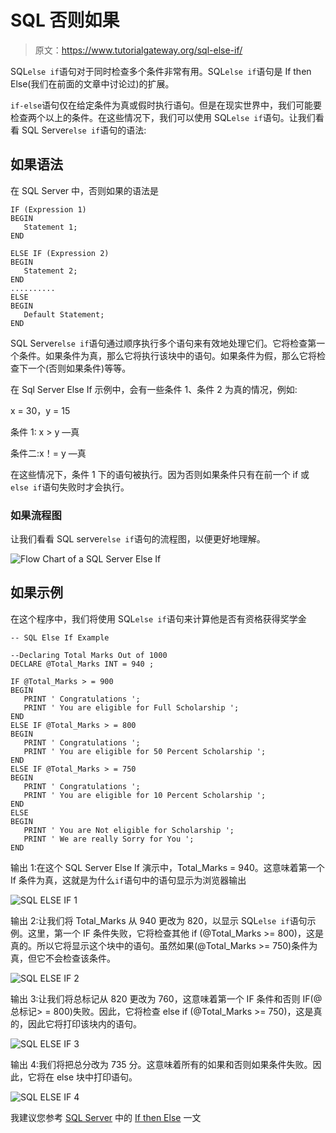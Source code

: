 # SQL 否则如果

> 原文：<https://www.tutorialgateway.org/sql-else-if/>

SQL`else if`语句对于同时检查多个条件非常有用。SQL`else if`语句是 If then Else(我们在前面的文章中讨论过)的扩展。

`if-else`语句仅在给定条件为真或假时执行语句。但是在现实世界中，我们可能要检查两个以上的条件。在这些情况下，我们可以使用 SQL`else if`语句。让我们看看 SQL Server`else if`语句的语法:

## 如果语法

在 SQL Server 中，否则如果的语法是

```
IF (Expression 1)
BEGIN
   Statement 1;
END

ELSE IF (Expression 2)
BEGIN
   Statement 2;
END
..........
ELSE 
BEGIN
   Default Statement;
END
```

SQL Server`else if`语句通过顺序执行多个语句来有效地处理它们。它将检查第一个条件。如果条件为真，那么它将执行该块中的语句。如果条件为假，那么它将检查下一个(否则如果条件)等等。

在 Sql Server Else If 示例中，会有一些条件 1、条件 2 为真的情况，例如:

x = 30，y = 15

条件 1: x > y —真

条件二:x！= y —真

在这些情况下，条件 1 下的语句被执行。因为否则如果条件只有在前一个 if 或`else if`语句失败时才会执行。

### 如果流程图

让我们看看 SQL server`else if`语句的流程图，以便更好地理解。

![Flow Chart of a SQL Server Else If](img/0f13aa923944456074f7c66131249b9d.png)

## 如果示例

在这个程序中，我们将使用 SQL`else if`语句来计算他是否有资格获得奖学金

```
-- SQL Else If Example

--Declaring Total Marks Out of 1000
DECLARE @Total_Marks INT = 940 ;

IF @Total_Marks > = 900
BEGIN
   PRINT ' Congratulations ';
   PRINT ' You are eligible for Full Scholarship ';
END
ELSE IF @Total_Marks > = 800
BEGIN
   PRINT ' Congratulations ';
   PRINT ' You are eligible for 50 Percent Scholarship ';
END
ELSE IF @Total_Marks > = 750
BEGIN
   PRINT ' Congratulations ';
   PRINT ' You are eligible for 10 Percent Scholarship ';
END
ELSE
BEGIN
   PRINT ' You are Not eligible for Scholarship ';
   PRINT ' We are really Sorry for You ';
END
```

输出 1:在这个 SQL Server Else If 演示中，Total_Marks = 940。这意味着第一个 If 条件为真，这就是为什么`if`语句中的语句显示为浏览器输出

![SQL ELSE IF 1](img/08b90f6aaa40b8c43255ec9143ce11c0.png)

输出 2:让我们将 Total_Marks 从 940 更改为 820，以显示 SQL`else if`语句示例。这里，第一个 IF 条件失败，它将检查其他 if (@Total_Marks >= 800)，这是真的。所以它将显示这个块中的语句。虽然如果(@Total_Marks >= 750)条件为真，但它不会检查该条件。

![SQL ELSE IF 2](img/604520ea0699d3bde4d2237ec4cc58e4.png)

输出 3:让我们将总标记从 820 更改为 760，这意味着第一个 IF 条件和否则 IF(@总标记> = 800)失败。因此，它将检查 else if (@Total_Marks >= 750)，这是真的，因此它将打印该块内的语句。

![SQL ELSE IF 3](img/6b47f153d2dd06e420e7653a325fbfef.png)

输出 4:我们将把总分改为 735 分。这意味着所有的如果和否则如果条件失败。因此，它将在 else 块中打印语句。

![SQL ELSE IF 4](img/616e4207e8fcdaa50c3b5eeb774b6b97.png)

我建议您参考 [SQL Server](https://www.tutorialgateway.org/sql/) 中的 [If then Else](https://www.tutorialgateway.org/sql-if-else/) 一文